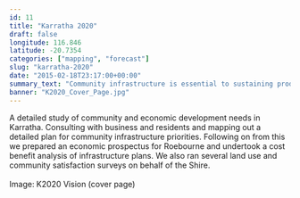 ```yaml
---
id: 11
title: "Karratha 2020"
draft: false
longitude: 116.846
latitude: -20.7354
categories: ["mapping", "forecast"]
slug: "karratha-2020"
date: "2015-02-18T23:17:00+00:00"
summary_text: "Community infrastructure is essential to sustaining productivity in Karratha"
banner: "K2020_Cover_Page.jpg"
---
```


<div>A detailed study of community and economic development needs in Karratha. Consulting with business and residents and mapping out a detailed plan for community infrastructure priorities. Following on from this we prepared an economic prospectus for Roebourne and undertook a cost benefit analysis of infrastructure plans. We also ran several land use and community satisfaction surveys on behalf of the Shire.<br><br><span class="wysiwyg-color-silver">Image: K2020 Vision (cover page)</span><br><br>&nbsp;</div><div><br></div>
